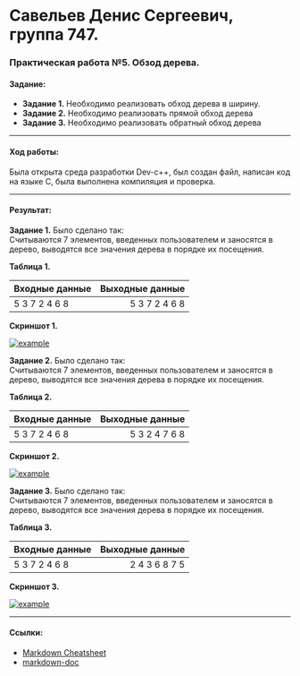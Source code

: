 # Савельев Денис Сергеевич, группа 747. #
### Практическая работа №5. Обзод дерева. ###
#### Задание: ####
- **Задание 1.** Необходимо	реализовать	обход	дерева	в	ширину.
- **Задание 2.** Необходимо	реализовать	прямой	обход	дерева
- **Задание 3.** Необходимо	реализовать	обратный	обход	дерева

___
#### Ход работы: ####
   Была открыта среда разработки Dev-c++, был создан файл, написан код на языке С, была выполнена компиляция и проверка.

___
#### Результат: ####
  **Задание 1.** Было сделано так:  
  Считываются 7 элементов, введенных пользователем и заносятся в дерево, выводятся все значения дерева в порядке их посещения.
  
  **Таблица 1.**
  
| Входные данные | Выходные данные |
| :------------- | --------------: |
| 5 3 7 2 4 6 8  |  5 3 7 2 4 6 8  |

  
  **Скриншот 1.**
  
[![example]()](пример1)  
    
   **Задание 2.** Было сделано так:  
  Считываются 7 элементов, введенных пользователем и заносятся в дерево, выводятся все значения дерева в порядке их посещения.
  
  **Таблица 2.**
  
| Входные данные | Выходные данные |
| :------------- | --------------: |
| 5 3 7 2 4 6 8  |  5 3 2 4 7 6 8  |

  
  **Скриншот 2.**
  
[![example]()](пример2)  
  
   **Задание 3.** Было сделано так:  
  Считываются 7 элементов, введенных пользователем и заносятся в дерево, выводятся все значения дерева в порядке их посещения.
  
  **Таблица 3.**
  
| Входные данные | Выходные данные |
| :------------- | --------------: |
| 5 3 7 2 4 6 8  | 2 4 3 6 8 7 5   |

  
  **Скриншот 3.**
  
[![example]()](пример3) 
___
#### Ссылки: ####  
- [Markdown Cheatsheet](https://github.com/adam-p/markdown-here/wiki/Markdown-Cheatsheet)
- [markdown-doc](https://github.com/OlgaVlasova/markdown-doc/blob/master/README.md#Parag)
